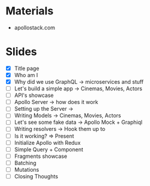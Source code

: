# Materials
* apollostack.com

# Slides
- [x] Title page
- [x] Who am I
- [x] Why did we use GraphQL -> microservices and stuff
- [ ] Let's build a simple app -> Cinemas, Movies, Actors
- [ ] API's showcase
- [ ] Apollo Server -> how does it work
- [ ] Setting up the Server ->
- [ ] Writing Models -> Cinemas, Movies, Actors
- [ ] Let's see some fake data -> Apollo Mock + Graphiql
- [ ] Writing resolvers -> Hook them up to
- [ ] Is it working? => Present
- [ ] Initialize Apollo with Redux
- [ ] Simple Query + Component
- [ ] Fragments showcase
- [ ] Batching
- [ ] Mutations
- [ ] Closing Thoughts
